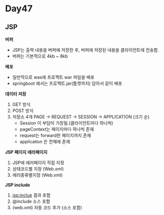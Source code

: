 # Day47

## JSP

**버퍼**

* JSP는 출력 내용을 버퍼에 저장한 후, 버퍼에 저장된 내용을 클라이언트에 전송함.
* 버퍼는 기본적으로 4kb ~ 8kb

**배포**

* 일반적으로 was에 프로젝트 war 파일을 배포
* springboot 에서는 프로젝트.jar(톰캣까지) 담아서 같이 배포

**데이터 저장**

1. GET 방식
2. POST 방식
3. 저장소 4개 PAGE -> REQUEST -> SESSION -> APPLICATION (크기 순)
    * Session 이 부담이 가장됨.(클라이언트마다 하나씩)
    * pageContext는 페이지마다 하나씩 존재
    * request는 forward한 페이지까지 존재
    * application 은 전체에 존재

**JSP 페이지 에러페이지**

1. JSP에 에러페이지 직접 지정
2. 상태코드별 지정 (Web.xml)
3. 에러종류별지정 (Web.xml)

**JSP include**

1. <jsp:inclue> 결과 포함
2. @include 소스 포함
3. <include> (web.xml) 자동 코드 추가 (소스 포함)